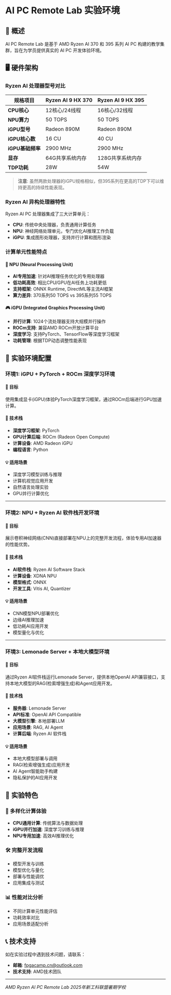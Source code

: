 # AI PC Remote Lab 实验环境

## 📖 概述

AI PC Remote Lab 是基于 AMD Ryzen AI 370 和 395 系列 AI PC 构建的教学集群，旨在为学员提供真实的 AI PC 开发体验环境。

## 🖥️ 硬件架构

### Ryzen AI 处理器型号对比

| 规格项目               | Ryzen AI 9 HX 370 | Ryzen AI 9 HX 395 |
| ---------------------- | ----------------- | ----------------- |
| **CPU核心**      | 12核心/24线程     | 16核心/32线程     |
| **NPU算力**      | 50 TOPS           | 50 TOPS           |
| **iGPU型号**     | Radeon 890M       | Radeon 890M       |
| **iGPU核心数**   | 16 CU             | 40 CU             |
| **iGPU基础频率** | 2900 MHz          | 2900 MHz          |
| **显存**         | 64G共享系统内存   | 128G共享系统内存  |
| **TDP功耗**      | 28W               | 54W               |

> **注意**: 虽然两款处理器的iGPU规格相似，但395系列在更高的TDP下可以维持更高的持续性能表现。

### Ryzen AI 异构处理器特性

Ryzen AI PC 处理器集成了三大计算单元：

- **CPU**: 传统中央处理器，负责通用计算任务
- **NPU**: 神经网络处理单元，专门优化AI推理工作负载
- **iGPU**: 集成图形处理器，支持并行计算和图形渲染

### 计算单元性能特点

#### 🧠 NPU (Neural Processing Unit)

- **AI专用加速**: 针对AI推理任务优化的专用处理器
- **低功耗高效**: 相比CPU/GPU在AI任务上功耗更低
- **支持框架**: ONNX Runtime, DirectML等主流AI框架
- **算力差异**: 370系列50 TOPS vs 395系列55 TOPS

#### 🎮 iGPU (Integrated Graphics Processing Unit)

- **并行计算**: 1024个流处理器支持大规模并行操作
- **ROCm支持**: 兼容AMD ROCm开放计算平台
- **深度学习**: 支持PyTorch、TensorFlow等深度学习框架
- **功耗管理**: 根据TDP动态调整性能表现

## 🧪 实验环境配置

### 环境1: iGPU + PyTorch + ROCm 深度学习环境

#### 🎯 目标

使用集成显卡(iGPU)体验PyTorch深度学习框架，通过ROCm后端进行GPU加速计算。

#### 🔧 技术栈

- **深度学习框架**: PyTorch
- **GPU计算后端**: ROCm (Radeon Open Compute)
- **计算设备**: AMD Radeon iGPU
- **编程语言**: Python

#### 💡 适用场景

- 深度学习模型训练与推理
- 计算机视觉应用开发
- 自然语言处理实验
- GPU并行计算优化

---

### 环境2: NPU + Ryzen AI 软件栈开发环境

#### 🎯 目标

展示卷积神经网络(CNN)直接部署在NPU上的完整开发流程，体验专用AI加速器的性能优势。

#### 🔧 技术栈

- **AI软件栈**: Ryzen AI Software Stack
- **计算设备**: XDNA NPU
- **模型格式**: ONNX
- **开发工具**: Vitis AI, Quantizer

#### 💡 适用场景

- CNN模型NPU部署优化
- 边缘AI推理加速
- 低功耗AI应用开发
- 模型量化与优化

---

### 环境3: Lemonade Server + 本地大模型环境

#### 🎯 目标

通过Ryzen AI软件栈运行Lemonade Server，提供本地OpenAI API兼容接口，支持本地大模型的RAG(检索增强生成)和Agent应用开发。

#### 🔧 技术栈

- **服务器**: Lemonade Server
- **API标准**: OpenAI API Compatible
- **大模型引擎**: 本地部署LLM
- **应用场景**: RAG, AI Agent
- **计算后端**: Ryzen AI 软件栈

#### 💡 适用场景

- 本地大模型部署与调用
- RAG(检索增强生成)应用开发
- AI Agent智能助手构建
- 隐私保护的AI应用开发

## 🚀 实验特色

### 🔬 多样化计算体验

- **CPU通用计算**: 传统算法与数据处理
- **iGPU并行加速**: 深度学习训练与推理
- **NPU专用加速**: 高效AI推理优化

### 🛠️ 完整开发流程

- 模型开发与训练
- 模型优化与量化
- 部署与性能调优
- 应用集成与测试

### 📊 性能对比分析

- 不同计算单元性能评估
- 功耗效率对比
- 应用场景适配分析

## 📞 技术支持

如在实验过程中遇到技术问题，请联系：

- **邮箱**: fpgacamp.cn@outlook.com
- **技术支持**: AMD技术团队

---

*AMD Ryzen AI PC Remote Lab*
*2025年新工科联盟暑期学校*
